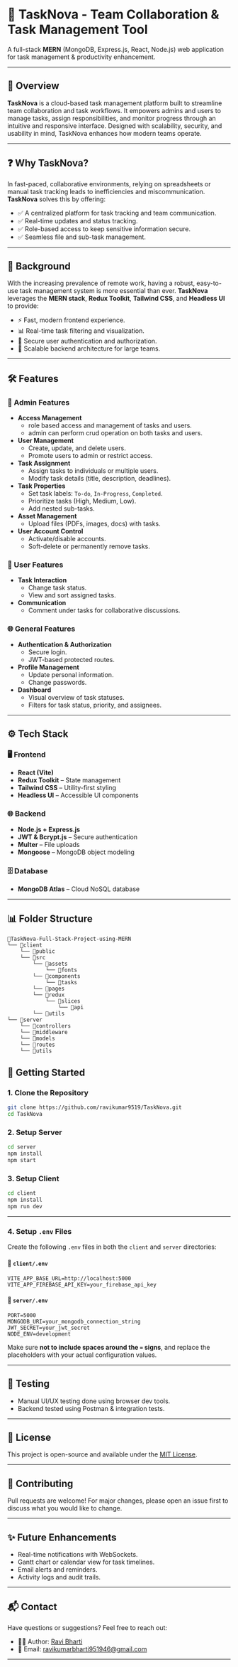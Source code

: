 # 🚀 TaskNova - Team Collaboration & Task Management Tool

A full-stack **MERN** (MongoDB, Express.js, React, Node.js) web application for task management & productivity enhancement.

---

## 📌 Overview

**TaskNova** is a cloud-based task management platform built to streamline team collaboration and task workflows. It empowers admins and users to manage tasks, assign responsibilities, and monitor progress through an intuitive and responsive interface. Designed with scalability, security, and usability in mind, TaskNova enhances how modern teams operate.

---

## ❓ Why TaskNova?

In fast-paced, collaborative environments, relying on spreadsheets or manual task tracking leads to inefficiencies and miscommunication. **TaskNova** solves this by offering:

- ✅ A centralized platform for task tracking and team communication.
- ✅ Real-time updates and status tracking.
- ✅ Role-based access to keep sensitive information secure.
- ✅ Seamless file and sub-task management.

---

## 🧠 Background

With the increasing prevalence of remote work, having a robust, easy-to-use task management system is more essential than ever. **TaskNova** leverages the **MERN stack**, **Redux Toolkit**, **Tailwind CSS**, and **Headless UI** to provide:

- ⚡ Fast, modern frontend experience.
- 📊 Real-time task filtering and visualization.
- 🔐 Secure user authentication and authorization.
- 🧩 Scalable backend architecture for large teams.

---

## 🛠️ Features

### 👑 Admin Features
- **Access Management**
  - role based access and management of tasks and users.
  - admin can perform crud operation on both tasks and users.
- **User Management**
  - Create, update, and delete users.
  - Promote users to admin or restrict access.
- **Task Assignment**
  - Assign tasks to individuals or multiple users.
  - Modify task details (title, description, deadlines).
- **Task Properties**
  - Set task labels: `To-do`, `In-Progress`, `Completed`.
  - Prioritize tasks (High, Medium, Low).
  - Add nested sub-tasks.
- **Asset Management**
  - Upload files (PDFs, images, docs) with tasks.
- **User Account Control**
  - Activate/disable accounts.
  - Soft-delete or permanently remove tasks.

### 🙋 User Features

- **Task Interaction**
  - Change task status.
  - View and sort assigned tasks.
- **Communication**
  - Comment under tasks for collaborative discussions.

### 🌐 General Features

- **Authentication & Authorization**
  - Secure login.
  - JWT-based protected routes.
- **Profile Management**
  - Update personal information.
  - Change passwords.
- **Dashboard**
  - Visual overview of task statuses.
  - Filters for task status, priority, and assignees.

---

## ⚙️ Tech Stack

### 🖥️ Frontend

- **React (Vite)**
- **Redux Toolkit** – State management
- **Tailwind CSS** – Utility-first styling
- **Headless UI** – Accessible UI components

### 🌐 Backend

- **Node.js + Express.js**
- **JWT & Bcrypt.js** – Secure authentication
- **Multer** – File uploads
- **Mongoose** – MongoDB object modeling

### 🗄️ Database

- **MongoDB Atlas** – Cloud NoSQL database

---

## 📊 Folder Structure
```
📁TaskNova-Full-Stack-Project-using-MERN
└── 📁client
    └── 📁public
    └── 📁src
        └── 📁assets
            └── 📁fonts
        └── 📁components
            └── 📁tasks
        └── 📁pages
        └── 📁redux
            └── 📁slices
                └── 📁api
        └── 📁utils
└── 📁server
    └── 📁controllers
    └── 📁middleware
    └── 📁models
    └── 📁routes
    └── 📁utils

```

## 🚀 Getting Started

### 1. Clone the Repository

```bash
git clone https://github.com/ravikumar9519/TaskNova.git
cd TaskNova
```

### 2. Setup Server

```bash
cd server
npm install
npm start
```

### 3. Setup Client

```bash
cd client
npm install
npm run dev
```

---
### 4. Setup `.env` Files

Create the following `.env` files in both the `client` and `server` directories:

#### 📁 `client/.env`

```env
VITE_APP_BASE_URL=http://localhost:5000
VITE_APP_FIREBASE_API_KEY=your_firebase_api_key
```

#### 📁 `server/.env`

```env
PORT=5000
MONGODB_URI=your_mongodb_connection_string
JWT_SECRET=your_jwt_secret
NODE_ENV=development
```

Make sure **not to include spaces around the `=` signs**, and replace the placeholders with your actual configuration values.

---

## 🧪 Testing

- Manual UI/UX testing done using browser dev tools.
- Backend tested using Postman & integration tests.

---

## 📄 License

This project is open-source and available under the [MIT License](LICENSE).

---

## 🤝 Contributing

Pull requests are welcome! For major changes, please open an issue first to discuss what you would like to change.

---

## ✨ Future Enhancements

- Real-time notifications with WebSockets.
- Gantt chart or calendar view for task timelines.
- Email alerts and reminders.
- Activity logs and audit trails.

---

## 📬 Contact

Have questions or suggestions? Feel free to reach out:

- 👨‍💻 Author: [Ravi Bharti](https://www.linkedin.com/in/ravi-bharti-386849254/)
- 📧 Email: ravikumarbharti951946@gmail.com

---
